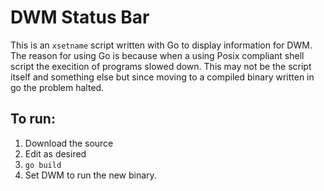 # DWM Status Bar
This is an `xsetname` script written with Go to display information for DWM.
The reason for using Go is because when a using Posix compliant shell script the execition of programs slowed down.
This may not be the script itself and something else but since moving to a compiled binary written in go the problem halted.

## To run:
1. Download the source
1. Edit as desired
1. `go build`
1. Set DWM to run the new binary.